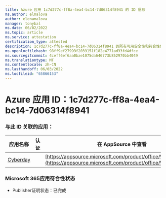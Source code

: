 ```yaml
---
title: Azure 应用 1c7d277c-ff8a-4ea4-bc14-7d06314f8941 的 ID 信息
ms.author: elmalova
author: elenamalova
manager: tonybal
ms.date: 06/02/2022
ms.topic: article
ms.service: attestation
certification_type: attested
description: 1c7d277c-ff8a-4ea4-bc14-7d06314f8941 的所有可用安全性和符合性信息信息。
ms.openlocfilehash: 98ff9ef27993f2039151f182e4771ad33fd4dfce
ms.sourcegitcommit: 4ceff6ef6aa0bae1075da646773b852970bb4049
ms.translationtype: MT
ms.contentlocale: zh-CN
ms.lasthandoff: 06/03/2022
ms.locfileid: "65866153"
---
```

# <a name="azure-app-id-1c7d277c-ff8a-4ea4-bc14-7d06314f8941"></a>Azure 应用 ID：1c7d277c-ff8a-4ea4-bc14-7d06314f8941


### <a name="apps-associated-with-this-id"></a>与此 ID 关联的应用：
| **应用名称** | **认证** | **在 AppSource 中查看** |
|--------------|---------------|-----------------------|
| [Cyberday](../forward/WA200001774.md) |  | [https://appsource.microsoft.com/product/office/WA200001774](https://appsource.microsoft.com/product/office/WA200001774) |

### <a name="microsoft-365-app-compliance-status"></a>Microsoft 365应用符合性状态
- Publisher证明状态：已完成
